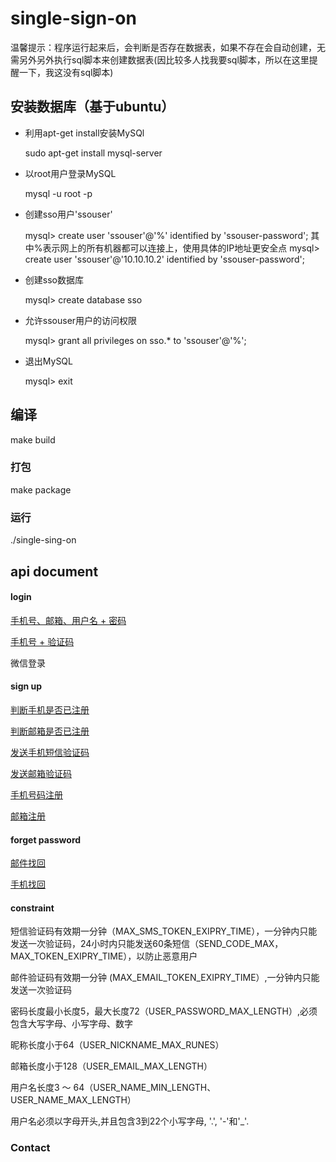# single-sign-on

温馨提示：程序运行起来后，会判断是否存在数据表，如果不存在会自动创建，无需另外另外执行sql脚本来创建数据表(因比较多人找我要sql脚本，所以在这里提醒一下，我这没有sql脚本)

## 安装数据库（基于ubuntu）
* 利用apt-get install安装MySQl
 
    sudo apt-get install mysql-server

* 以root用户登录MySQL
  
  mysql -u root -p

* 创建sso用户'ssouser'
  
  mysql> create user 'ssouser'@'%' identified by 'ssouser-password'; 
   其中%表示网上的所有机器都可以连接上，使用具体的IP地址更安全点
  mysql> create user 'ssouser'@'10.10.10.2' identified by 'ssouser-password';


* 创建sso数据库

  mysql> create database sso


* 允许ssouser用户的访问权限

  mysql> grant all privileges on sso.* to 'ssouser'@'%';


* 退出MySQL

  mysql> exit


## 编译
  make build

### 打包 
  make package

### 运行
  ./single-sing-on



## api document
#### login
  [手机号、邮箱、用户名 + 密码 ](https://github.com/KenmyZhang/single-sign-on/blob/master/doc/login.md)

  [手机号 + 验证码  ](https://github.com/KenmyZhang/single-sign-on/blob/master/doc/loginByMobile.md)

  微信登录

#### sign up
  [判断手机是否已注册 ](https://github.com/KenmyZhang/single-sign-on/blob/master/doc/isMobileExist.md)

  [判断邮箱是否已注册 ](https://github.com/KenmyZhang/single-sign-on/blob/master/doc/isEmailExist.md)

  [发送手机短信验证码 ](https://github.com/KenmyZhang/single-sign-on/blob/master/sso-doc/sendSmsCode.md)

  [发送邮箱验证码 ](https://github.com/KenmyZhang/single-sign-on/blob/master/sso-doc/sendVerificationCodeEmail.md)

  [手机号码注册 ](https://github.com/KenmyZhang/single-sign-on/blob/master/doc/signupByMobile.md)

  [邮箱注册 ](https://github.com/KenmyZhang/single-sign-on/blob/master/doc/signupByEmail.md)

#### forget password 
  [邮件找回 ](https://github.com/KenmyZhang/single-sign-on/blob/master/doc/resetPasswordByEmail.md)
  
  [手机找回 ](https://github.com/KenmyZhang/single-sign-on/blob/master/doc/resetPasswordByMobile.md)


#### constraint
  短信验证码有效期一分钟（MAX_SMS_TOKEN_EXIPRY_TIME），一分钟内只能发送一次验证码，24小时内只能发送60条短信（SEND_CODE_MAX，MAX_TOKEN_EXIPRY_TIME），以防止恶意用户
  
  邮件验证码有效期一分钟 (MAX_EMAIL_TOKEN_EXIPRY_TIME）,一分钟内只能发送一次验证码

  密码长度最小长度5，最大长度72（USER_PASSWORD_MAX_LENGTH）,必须包含大写字母、小写字母、数字
  
  昵称长度小于64（USER_NICKNAME_MAX_RUNES）
  
  邮箱长度小于128（USER_EMAIL_MAX_LENGTH）
  
  用户名长度3 ～ 64（USER_NAME_MIN_LENGTH、USER_NAME_MAX_LENGTH）
  
  用户名必须以字母开头,并且包含3到22个小写字母, '.', '-'和'_'.   
  
### Contact
